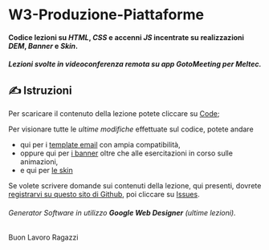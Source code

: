 # W3-Produzione-Piattaforme
#### Codice lezioni su _HTML_, _CSS_ e accenni _JS_ incentrate su realizzazioni _DEM_, _Banner_ e _Skin_. 
##### Lezioni svolte in videoconferenza remota su app GotoMeeting per Meltec. 

##  :writing_hand: Istruzioni

Per scaricare il contenuto della lezione potete cliccare su [Code](https://github.com/riettotek/W3repo/archive/refs/heads/main.zip);

Per visionare tutte le _ultime modifiche_ effettuate sul codice, potete andare
- qui per i [template email](DEM/) con ampia compatibilità,
- oppure qui per [i banner](BANNERS/) oltre che alle esercitazioni in corso sulle animazioni,
- e qui per [le skin](SKIN/)

Se volete scrivere domande sui contenuti della lezione, qui presenti, dovrete [registrarvi  su questo sito di Github](https://github.com/signup), poi cliccare su [Issues](https://github.com/riettotek/W3repo/issues).

###### Generator Software in utilizzo _**Google Web Designer**_  (ultime lezioni).

Buon Lavoro Ragazzi
